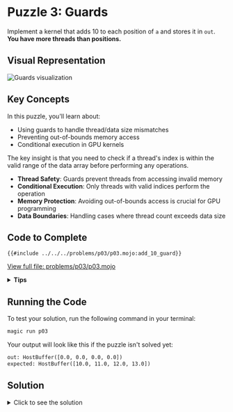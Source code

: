 # Puzzle 3: Guards

Implement a kernel that adds 10 to each position of `a` and stores it in `out`.
**You have more threads than positions.**

## Visual Representation

![Guards visualization](https://raw.githubusercontent.com/srush/GPU-Puzzles/main/GPU_puzzlers_files/GPU_puzzlers_21_1.svg)

## Key Concepts

In this puzzle, you'll learn about:
- Using guards to handle thread/data size mismatches
- Preventing out-of-bounds memory access
- Conditional execution in GPU kernels

The key insight is that you need to check if a thread's index is within the valid range of the data array before performing any operations.

- **Thread Safety**: Guards prevent threads from accessing invalid memory
- **Conditional Execution**: Only threads with valid indices perform the operation
- **Memory Protection**: Avoiding out-of-bounds access is crucial for GPU programming
- **Data Boundaries**: Handling cases where thread count exceeds data size

## Code to Complete

```mojo
{{#include ../../../problems/p03/p03.mojo:add_10_guard}}
```
<a href="../../../problems/p03/p03.mojo" class="filename">View full file: problems/p03/p03.mojo</a>

<details>
<summary><strong>Tips</strong></summary>

<div class="solution-tips">

1. Check if `local_i` is less than `size` before performing any operations
2. Only threads with valid indices should modify the output array
3. Use an if-statement to implement the guard condition

</div>
</details>

## Running the Code

To test your solution, run the following command in your terminal:

```bash
magic run p03
```

Your output will look like this if the puzzle isn't solved yet:

```txt
out: HostBuffer([0.0, 0.0, 0.0, 0.0])
expected: HostBuffer([10.0, 11.0, 12.0, 13.0])
```

## Solution

<details>
<summary>Click to see the solution</summary>

```mojo
{{#include ../../../solutions/p03/p03.mojo:add_10_guard_solution}}
```

<div class="solution-explanation">

This solution:

- Checks if the thread index is within valid range
- Only processes array elements for valid indices
- Adds 10 to the value when the guard condition is met

</div>
</details>
